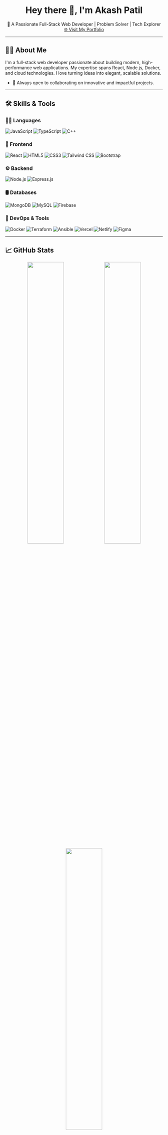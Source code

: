 <h1 align="center">Hey there 👋, I'm Akash Patil</h1>

<p align="center">
  🚀 A Passionate Full-Stack Web Developer | Problem Solver | Tech Explorer  
  <br/>
  <a href="https://akashpatil1610.vercel.app/">🌐 Visit My Portfolio</a>
</p>

---

## 🙋‍♂️ About Me

I'm a full-stack web developer passionate about building modern, high-performance web applications. My expertise spans React, Node.js, Docker, and cloud technologies. I love turning ideas into elegant, scalable solutions.

- 🤝 Always open to collaborating on innovative and impactful projects.

---

## 🛠️ Skills & Tools

### 👨‍💻 Languages
![JavaScript](https://img.shields.io/badge/JavaScript-%23323330.svg?style=for-the-badge&logo=javascript&logoColor=%23F7DF1E)
![TypeScript](https://img.shields.io/badge/TypeScript-%23007ACC.svg?style=for-the-badge&logo=typescript&logoColor=white)
![C++](https://img.shields.io/badge/C++-%2300599C.svg?style=for-the-badge&logo=c%2B%2B&logoColor=white)

### 🎨 Frontend
![React](https://img.shields.io/badge/React-%2320232a.svg?style=for-the-badge&logo=react&logoColor=%2361DAFB)
![HTML5](https://img.shields.io/badge/HTML5-%23E34F26.svg?style=for-the-badge&logo=html5&logoColor=white)
![CSS3](https://img.shields.io/badge/CSS3-%231572B6.svg?style=for-the-badge&logo=css3&logoColor=white)
![Tailwind CSS](https://img.shields.io/badge/TailwindCSS-%2338B2AC.svg?style=for-the-badge&logo=tailwind-css&logoColor=white)
![Bootstrap](https://img.shields.io/badge/Bootstrap-%238511FA.svg?style=for-the-badge&logo=bootstrap&logoColor=white)

### ⚙️ Backend
![Node.js](https://img.shields.io/badge/Node.js-6DA55F?style=for-the-badge&logo=node.js&logoColor=white)
![Express.js](https://img.shields.io/badge/Express.js-%23404d59.svg?style=for-the-badge&logo=express&logoColor=%2361DAFB)

### 🛢️ Databases
![MongoDB](https://img.shields.io/badge/MongoDB-%234ea94b.svg?style=for-the-badge&logo=mongodb&logoColor=white)
![MySQL](https://img.shields.io/badge/MySQL-4479A1.svg?style=for-the-badge&logo=mysql&logoColor=white)
![Firebase](https://img.shields.io/badge/Firebase-%23039BE5.svg?style=for-the-badge&logo=firebase)

### 🔧 DevOps & Tools
![Docker](https://img.shields.io/badge/Docker-%230db7ed.svg?style=for-the-badge&logo=docker&logoColor=white)
![Terraform](https://img.shields.io/badge/Terraform-623CE4?style=for-the-badge&logo=terraform&logoColor=white)
![Ansible](https://img.shields.io/badge/Ansible-%23000000.svg?style=for-the-badge&logo=ansible&logoColor=white)
![Vercel](https://img.shields.io/badge/Vercel-%23000000.svg?style=for-the-badge&logo=vercel&logoColor=white)
![Netlify](https://img.shields.io/badge/Netlify-%23000000.svg?style=for-the-badge&logo=netlify&logoColor=#00C7B7)
![Figma](https://img.shields.io/badge/Figma-%23F24E1E.svg?style=for-the-badge&logo=figma&logoColor=white)

---

## 📈 GitHub Stats

<p align="center">
  <img src="https://github-readme-stats.vercel.app/api?username=Max-CoderBoi&theme=dark&hide_border=false&include_all_commits=false&count_private=false" width="48%"/>
  <img src="https://nirzak-streak-stats.vercel.app/?user=Max-CoderBoi&theme=dark&hide_border=false" width="48%"/>
  <br/>
  <img src="https://github-readme-stats.vercel.app/api/top-langs/?username=Max-CoderBoi&theme=dark&hide_border=false&layout=compact" width="48%"/>
</p>

---

## 📫 Connect With Me

<p align="center">
  <a href="https://www.linkedin.com/in/akash-patil-544a62301"><img src="https://img.shields.io/badge/LinkedIn-%230077B5.svg?style=for-the-badge&logo=linkedin&logoColor=white"/></a>
  <a href="mailto:akashpatil.ap1610@gmail.com"><img src="https://img.shields.io/badge/Gmail-%23D14836.svg?style=for-the-badge&logo=gmail&logoColor=white"/></a>
  <a href="https://github.com/Max-CoderBoi"><img src="https://img.shields.io/badge/GitHub-%2312100E.svg?style=for-the-badge&logo=github&logoColor=white"/></a>
</p>

---

[![](https://visitcount.itsvg.in/api?id=Max-CoderBoi&icon=0&color=0)](https://visitcount.itsvg.in)

<!-- Proudly created with GPRM ( https://gprm.itsvg.in ) -->
